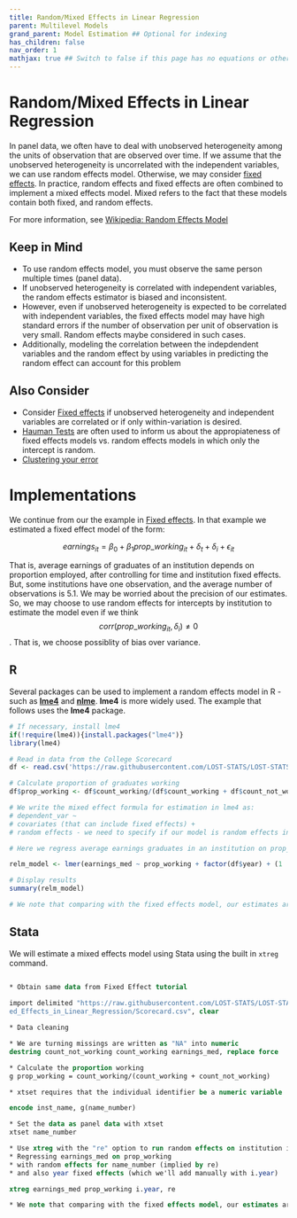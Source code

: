 ```yaml
---
title: Random/Mixed Effects in Linear Regression
parent: Multilevel Models
grand_parent: Model Estimation ## Optional for indexing
has_children: false
nav_order: 1
mathjax: true ## Switch to false if this page has no equations or other math rendering.
---
```


# Random/Mixed Effects in Linear Regression

In panel data, we often have to deal with unobserved heterogeneity among the units of observation that are observed over time. If we assume that the unobserved heterogeneity is uncorrelated with the independent variables, we can use random effects model. Otherwise, we may consider [fixed effects](https://lost-stats.github.io/Model_Estimation/fixed_effects_in_linear_regression.html). In practice, random effects and fixed effects are often combined to implement a mixed effects model. Mixed refers to the fact that these models contain both fixed, and random effects.

For more information, see [Wikipedia: Random Effects Model](https://en.wikipedia.org/wiki/Random_effects_model)

## Keep in Mind

  - To use random effects model, you must observe the same person multiple times (panel data).
  - If unobserved heterogeneity is correlated with independent variables, the random effects estimator is biased and inconsistent.
  - However, even if unobserved heterogeneity is expected to be correlated with independent variables, the fixed effects model may have high standard errors if the number of observation per unit of observation is very small. Random effects maybe considered in such cases.
  - Additionally, modeling the correlation between the indepdendent variables and the random effect by using variables in predicting the random effect can account for this problem

## Also Consider

  - Consider [Fixed effects](https://lost-stats.github.io/Model_Estimation/fixed_effects_in_linear_regression.html)
    if unobserved heterogeneity and independent variables are correlated or if only within-variation is desired.
  - [Hauman Tests](https://en.wikipedia.org/wiki/Durbin%E2%80%93Wu%E2%80%93Hausman_test) are often used to inform us about the appropiateness of fixed effects models vs. random effects models in which only the intercept is random.
  - [Clustering your error](https://lost-stats.github.io/Model_Estimation/Nonstandard_Errors/clustered_se.html)

# Implementations

We continue from our the example in [Fixed effects](https://lost-stats.github.io/Model_Estimation/fixed_effects_in_linear_regression.html). In that example we estimated a fixed effect model of the form:

$$ earnings_{it} = \beta_0 + \beta_1 prop\_ working_{it} + \delta_t + \delta_i + \epsilon_{it} $$

That is, average earnings of graduates of an institution depends on proportion employed, after controlling for time and institution fixed effects. But, some institutions have one observation, and the average number of observations is 5.1. We may be worried about the precision of our estimates. So, we may choose to use random effects for intercepts by institution to estimate the model even if we think $$corr(prop\_ working_{it}, \delta_{i}) \ne 0$$. That is, we choose possiblity of bias over variance.

## R

Several packages can be used to implement a random effects model in R - such as [**lme4**](https://cran.r-project.org/web/packages/lme4/index.html) and [**nlme**](https://cran.r-project.org/web/packages/nlme/nlme.pdf). **lme4** is more widely used. The example that follows uses the **lme4** package.

``` r
# If necessary, install lme4
if(!require(lme4)){install.packages("lme4")}
library(lme4)

# Read in data from the College Scorecard
df <- read.csv('https://raw.githubusercontent.com/LOST-STATS/LOST-STATS.github.io/master/Model_Estimation/Data/Fixed_Effects_in_Linear_Regression/Scorecard.csv')

# Calculate proportion of graduates working
df$prop_working <- df$count_working/(df$count_working + df$count_not_working)

# We write the mixed effect formula for estimation in lme4 as:
# dependent_var ~ 
# covariates (that can include fixed effects) + 
# random effects - we need to specify if our model is random effects in intercepts or in slopes. In our example, we suspect random effects in intercepts at institutions. So we write "...+(1 | inst_name), ...." If we wanted to specify a model where the coefficient on prop_working was also varying by institution - we would use (1 + open | inst_name).

# Here we regress average earnings graduates in an institution on prop_working, year fixed effects and random effects in intercepts for institutions.

relm_model <- lmer(earnings_med ~ prop_working + factor(df$year) + (1 | inst_name), data = df)

# Display results
summary(relm_model)

# We note that comparing with the fixed effects model, our estimates are more precise. But, the correlation between X`s and errors suggest bias in our mixed effect model, and we do see a large increase in estimated beta.
```

## Stata

We will estimate a mixed effects model using Stata using the built in `xtreg` command.

```stata

* Obtain same data from Fixed Effect tutorial
 
import delimited "https://raw.githubusercontent.com/LOST-STATS/LOST-STATS.github.io/master/Model_Estimation/Data/Fix
ed_Effects_in_Linear_Regression/Scorecard.csv", clear

* Data cleaning

* We are turning missings are written as "NA" into numeric
destring count_not_working count_working earnings_med, replace force

* Calculate the proportion working
g prop_working = count_working/(count_working + count_not_working)

* xtset requires that the individual identifier be a numeric variable

encode inst_name, g(name_number)

* Set the data as panel data with xtset
xtset name_number

* Use xtreg with the "re" option to run random effects on institution intercepts 
* Regressing earnings_med on prop_working
* with random effects for name_number (implied by re)
* and also year fixed effects (which we'll add manually with i.year)

xtreg earnings_med prop_working i.year, re

* We note that comparing with the fixed effects model, our estimates are more precise. But, correlation between X`s and errors suggest bias in our random effect model, and we do see a large increase in estimated beta.
```
